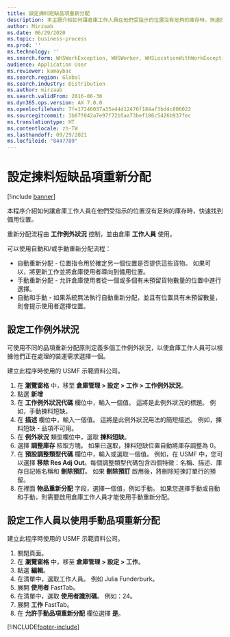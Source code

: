 ```yaml
---
title: 設定揀料短缺品項重新分配
description: 本主題介紹如何讓倉庫工作人員在他們受指示的位置沒有足夠的庫存時，快速找到備用位置。
author: Mirzaab
ms.date: 06/29/2020
ms.topic: business-process
ms.prod: ''
ms.technology: ''
ms.search.form: WHSWorkException, WHSWorker, WHSLocationWithWorkException
audience: Application User
ms.reviewer: kamaybac
ms.search.region: Global
ms.search.industry: Distribution
ms.author: mirzaab
ms.search.validFrom: 2016-06-30
ms.dyn365.ops.version: AX 7.0.0
ms.openlocfilehash: 7fe17246037a35e44d12476f184af3bd4c806022
ms.sourcegitcommit: 3b87f042a7e97f72b5aa73bef186c5426b937fec
ms.translationtype: HT
ms.contentlocale: zh-TW
ms.lasthandoff: 09/29/2021
ms.locfileid: "8447789"
---
```

# <a name="set-up-short-picking-item-reallocation"></a>設定揀料短缺品項重新分配

[!include [banner](../../includes/banner.md)]

本程序介紹如何讓倉庫工作人員在他們受指示的位置沒有足夠的庫存時，快速找到備用位置。 

重新分配流程由 **工作例外狀況** 控制，並由倉庫 **工作人員** 使用。

可以使用自動和/或手動重新分配流程：

- 自動重新分配 - 位置指令用於確定另一個位置是否提供這些貨物。 如果可以，將更新工作並將倉庫使用者導向到備用位置。
- 手動重新分配 - 允許倉庫使用者從一個或多個有未預留貨物數量的位置中進行選擇。 
- 自動和手動 - 如果系統無法執行自動重新分配，並且有位置具有未預留數量，則會提示使用者選擇位置。

## <a name="set-up-work-exceptions"></a>設定工作例外狀況
可使用不同的品項重新分配原則定義多個工作例外狀況，以使倉庫工作人員可以根據他們正在處理的裝運需求選擇一個。

建立此程序時使用的 USMF 示範資料公司。

1. 在 **瀏覽窗格** 中，移至 **倉庫管理 > 設定 > 工作 > 工作例外狀況**。
2. 點選 **新增** 
3. 在 **工作例外狀況代碼** 欄位中，輸入一個值。 這將是此例外狀況的標題。 例如，手動揀料短缺。
4. 在 **描述** 欄位中，輸入一個值。 這將是此例外狀況用法的簡短描述。 例如，揀料短缺 - 品項不可用。
5. 在 **例外狀況** 類型欄位中，選取 **揀料短缺**。
6. 選擇 **調整庫存** 核取方塊。 如果已選取，揀料短缺位置自動將庫存調整為 0。
7. 在 **預設調整類型代碼** 欄位中，輸入或選取一個值。 例如，在 USMF 中，您可以選擇 **移除 Res Adj Out**。每個調整類型代碼包含四個特徵：名稱、描述、庫存日記帳名稱和 **刪除預訂**。 如果 **刪除預訂** 啟用後，將刪除短揀訂單行的預留。  
8. 在裡面 **物品重新分配** 字段，選擇一個值，例如手動。 如果您選擇手動或自動和手動，則需要啟用倉庫工作人員才能使用手動重新分配。

## <a name="set-up-a-worker-to-use-manual-item-reallocation"></a>設定工作人員以使用手動品項重新分配

建立此程序時使用的 USMF 示範資料公司。

1. 關閉頁面。
2. 在 **瀏覽窗格** 中，移至 **倉庫管理 > 設定 > 工作**。
3. 點選 **編輯**。
4. 在清單中，選取工作人員。 例如 Julia Funderburk。
5. 展開 **使用者** FastTab。
6. 在清單中，選取 **使用者識別碼**。 例如：24。
7. 展開 **工作** FastTab。
8. 在 **允許手動品項重新分配** 欄位選擇 **是**。


[!INCLUDE[footer-include](../../../includes/footer-banner.md)]
